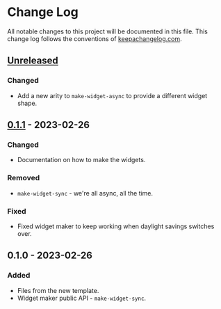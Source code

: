 # Change Log
All notable changes to this project will be documented in this file. This change log follows the conventions of [keepachangelog.com](http://keepachangelog.com/).

## [Unreleased]
### Changed
- Add a new arity to `make-widget-async` to provide a different widget shape.

## [0.1.1] - 2023-02-26
### Changed
- Documentation on how to make the widgets.

### Removed
- `make-widget-sync` - we're all async, all the time.

### Fixed
- Fixed widget maker to keep working when daylight savings switches over.

## 0.1.0 - 2023-02-26
### Added
- Files from the new template.
- Widget maker public API - `make-widget-sync`.

[Unreleased]: https://github.com/your-name/get-tap-flight-prices/compare/0.1.1...HEAD
[0.1.1]: https://github.com/your-name/get-tap-flight-prices/compare/0.1.0...0.1.1

